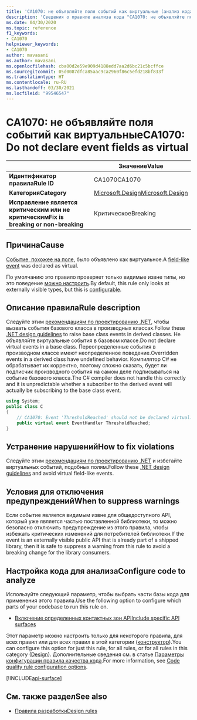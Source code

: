 ```yaml
---
title: 'CA1070: не объявляйте поля событий как виртуальные (анализ кода)'
description: 'Сведения о правиле анализа кода "CA1070: не объявляйте поля событий как виртуальные"'
ms.date: 04/30/2020
ms.topic: reference
f1_keywords:
- CA1070
helpviewer_keywords:
- CA1070
author: mavasani
ms.author: mavasani
ms.openlocfilehash: cba00d2e59e909d4188edd7aa2d6bc21c5bcffce
ms.sourcegitcommit: 05d0087dfca85aac9ca2960f86c5efd218bf833f
ms.translationtype: HT
ms.contentlocale: ru-RU
ms.lasthandoff: 03/30/2021
ms.locfileid: "99546547"
---
```

# <a name="ca1070-do-not-declare-event-fields-as-virtual"></a><span data-ttu-id="16109-103">CA1070: не объявляйте поля событий как виртуальные</span><span class="sxs-lookup"><span data-stu-id="16109-103">CA1070: Do not declare event fields as virtual</span></span>

| | <span data-ttu-id="16109-104">Значение</span><span class="sxs-lookup"><span data-stu-id="16109-104">Value</span></span> |
|-|-|
| <span data-ttu-id="16109-105">**Идентификатор правила**</span><span class="sxs-lookup"><span data-stu-id="16109-105">**Rule ID**</span></span> |<span data-ttu-id="16109-106">CA1070</span><span class="sxs-lookup"><span data-stu-id="16109-106">CA1070</span></span>|
| <span data-ttu-id="16109-107">**Категория**</span><span class="sxs-lookup"><span data-stu-id="16109-107">**Category**</span></span> |[<span data-ttu-id="16109-108">Microsoft.Design</span><span class="sxs-lookup"><span data-stu-id="16109-108">Microsoft.Design</span></span>](design-warnings.md)|
| <span data-ttu-id="16109-109">**Исправление является критическим или не критическим**</span><span class="sxs-lookup"><span data-stu-id="16109-109">**Fix is breaking or non-breaking**</span></span> |<span data-ttu-id="16109-110">Критическое</span><span class="sxs-lookup"><span data-stu-id="16109-110">Breaking</span></span>|

## <a name="cause"></a><span data-ttu-id="16109-111">Причина</span><span class="sxs-lookup"><span data-stu-id="16109-111">Cause</span></span>

<span data-ttu-id="16109-112">[Событие, похожее на поле](../../../csharp/event-pattern.md#defining-and-raising-field-like-events), было объявлено как виртуальное.</span><span class="sxs-lookup"><span data-stu-id="16109-112">A [field-like event](../../../csharp/event-pattern.md#defining-and-raising-field-like-events) was declared as virtual.</span></span>

<span data-ttu-id="16109-113">По умолчанию это правило проверяет только видимые извне типы, но это поведение [можно настроить](#configure-code-to-analyze).</span><span class="sxs-lookup"><span data-stu-id="16109-113">By default, this rule only looks at externally visible types, but this is [configurable](#configure-code-to-analyze).</span></span>

## <a name="rule-description"></a><span data-ttu-id="16109-114">Описание правила</span><span class="sxs-lookup"><span data-stu-id="16109-114">Rule description</span></span>

<span data-ttu-id="16109-115">Следуйте этим [рекомендациям по проектированию .NET](../../../csharp/programming-guide/events/how-to-raise-base-class-events-in-derived-classes.md), чтобы вызвать события базового класса в производных классах.</span><span class="sxs-lookup"><span data-stu-id="16109-115">Follow these [.NET design guidelines](../../../csharp/programming-guide/events/how-to-raise-base-class-events-in-derived-classes.md) to raise base class events in derived classes.</span></span> <span data-ttu-id="16109-116">Не объявляйте виртуальные события в базовом классе.</span><span class="sxs-lookup"><span data-stu-id="16109-116">Do not declare virtual events in a base class.</span></span> <span data-ttu-id="16109-117">Переопределенные события в производном классе имеют неопределенное поведение.</span><span class="sxs-lookup"><span data-stu-id="16109-117">Overridden events in a derived class have undefined behavior.</span></span> <span data-ttu-id="16109-118">Компилятор C# не обрабатывает их корректно, поэтому сложно сказать, будет ли подписчик производного события на самом деле подписываться на событие базового класса.</span><span class="sxs-lookup"><span data-stu-id="16109-118">The C# compiler does not handle this correctly and it is unpredictable whether a subscriber to the derived event will actually be subscribing to the base class event.</span></span>

```csharp
using System;
public class C
{
    // CA1070: Event 'ThresholdReached' should not be declared virtual.
    public virtual event EventHandler ThresholdReached;
}
```

## <a name="how-to-fix-violations"></a><span data-ttu-id="16109-119">Устранение нарушений</span><span class="sxs-lookup"><span data-stu-id="16109-119">How to fix violations</span></span>

<span data-ttu-id="16109-120">Следуйте этим [рекомендациям по проектированию .NET](../../../csharp/programming-guide/events/how-to-raise-base-class-events-in-derived-classes.md) и избегайте виртуальных событий, подобных полям.</span><span class="sxs-lookup"><span data-stu-id="16109-120">Follow these [.NET design guidelines](../../../csharp/programming-guide/events/how-to-raise-base-class-events-in-derived-classes.md) and avoid virtual field-like events.</span></span>

## <a name="when-to-suppress-warnings"></a><span data-ttu-id="16109-121">Условия для отключения предупреждений</span><span class="sxs-lookup"><span data-stu-id="16109-121">When to suppress warnings</span></span>

<span data-ttu-id="16109-122">Если событие является видимым извне для общедоступного API, который уже является частью поставленной библиотеки, то можно безопасно отключить предупреждение из этого правила, чтобы избежать критических изменений для потребителей библиотеки.</span><span class="sxs-lookup"><span data-stu-id="16109-122">If the event is an externally visible public API that is already part of a shipped library, then it is safe to suppress a warning from this rule to avoid a breaking change for the library consumers.</span></span>

## <a name="configure-code-to-analyze"></a><span data-ttu-id="16109-123">Настройка кода для анализа</span><span class="sxs-lookup"><span data-stu-id="16109-123">Configure code to analyze</span></span>

<span data-ttu-id="16109-124">Используйте следующий параметр, чтобы выбрать части базы кода для применения этого правила.</span><span class="sxs-lookup"><span data-stu-id="16109-124">Use the following option to configure which parts of your codebase to run this rule on.</span></span>

- [<span data-ttu-id="16109-125">Включение определенных контактных зон API</span><span class="sxs-lookup"><span data-stu-id="16109-125">Include specific API surfaces</span></span>](#include-specific-api-surfaces)

<span data-ttu-id="16109-126">Этот параметр можно настроить только для некоторого правила, для всех правил или для всех правил в этой категории ([конструктор](design-warnings.md)).</span><span class="sxs-lookup"><span data-stu-id="16109-126">You can configure this option for just this rule, for all rules, or for all rules in this category ([Design](design-warnings.md)).</span></span> <span data-ttu-id="16109-127">Дополнительные сведения см. в статье [Параметры конфигурации правила качества кода](../code-quality-rule-options.md).</span><span class="sxs-lookup"><span data-stu-id="16109-127">For more information, see [Code quality rule configuration options](../code-quality-rule-options.md).</span></span>

[!INCLUDE[api-surface](~/includes/code-analysis/api-surface.md)]

## <a name="see-also"></a><span data-ttu-id="16109-128">См. также раздел</span><span class="sxs-lookup"><span data-stu-id="16109-128">See also</span></span>

- [<span data-ttu-id="16109-129">Правила разработки</span><span class="sxs-lookup"><span data-stu-id="16109-129">Design rules</span></span>](design-warnings.md)
